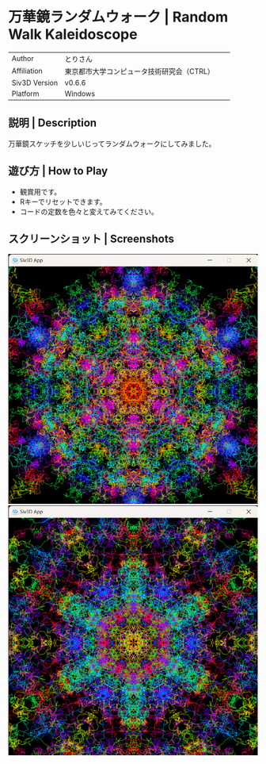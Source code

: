 # 万華鏡ランダムウォーク | Random Walk Kaleidoscope

|               |                                              |
|:--------------|:---------------------------------------------|
| Author        | とりさん                                     |
| Affiliation   | 東京都市大学コンピュータ技術研究会（CTRL）   |
| Siv3D Version | v0.6.6                                       |
| Platform      | Windows　　　　　　　　　　　　　　　　　　　|

## 説明 | Description

万華鏡スケッチを少しいじってランダムウォークにしてみました。

## 遊び方 | How to Play

- 観賞用です。
- Rキーでリセットできます。
- コードの定数を色々と変えてみてください。

## スクリーンショット | Screenshots

![](Screenshot/1.png)
![](Screenshot/2.png)